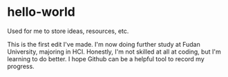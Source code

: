 # hello-world
Used for me to store ideas, resources, etc.

This is the first edit I've made. I'm now doing further study at Fudan University, majoring in HCI. Honestly, I'm not skilled at all at coding, but I'm learning to do better. I hope Github can be a helpful tool to record my progress.
